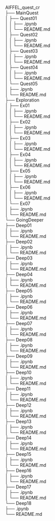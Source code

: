 AIFFEL_quest_cr  
├── MainQuest  
│   ├── Quest01  
│   │   ├── .ipynb  
│   │   └── README.md  
│   ├── Quest02  
│   │   ├── .ipynb  
│   │   └── README.md  
│   ├── Quest03  
│   │   ├── .ipynb  
│   │   └── README.md  
│   ├── Quest04  
│   │   ├── .ipynb  
│   │   └── README.md  
│   └── Quest05  
│       ├── .ipynb  
│       └── README.md  
├── Exploration  
│   ├── Ex01  
│   │   ├── .ipynb  
│   │   └── README.md  
│   ├── Ex02  
│   │   ├── .ipynb  
│   │   └── README.md  
│   ├── Ex03  
│   │   ├── .ipynb  
│   │   └── README.md  
│   ├── Ex04  
│   │   ├── .ipynb  
│   │   └── README.md  
│   ├── Ex05  
│   │   ├── .ipynb  
│   │   └── README.md  
│   ├── Ex06  
│   │   ├── .ipynb  
│   │   └── README.md  
│   └── Ex07  
│       ├── .ipynb  
│       └── README.md  
└── GoingDeeper  
    ├── Deep01  
    │   ├── .ipynb  
    │   └── README.md  
    ├── Deep02  
    │   ├── .ipynb  
    │   └── README.md  
    ├── Deep03  
    │   ├── .ipynb  
    │   └── README.md  
    ├── Deep04  
    │   ├── .ipynb  
    │   └── README.md  
    ├── Deep05  
    │   ├── .ipynb  
    │   └── README.md  
    ├── Deep06  
    │   ├── .ipynb  
    │   └── README.md  
    ├── Deep07  
    │   ├── .ipynb  
    │   └── README.md  
    ├── Deep08  
    │   ├── .ipynb  
    │   └── README.md  
    ├── Deep09  
    │   ├── .ipynb  
    │   └── README.md  
    ├── Deep10  
    │   ├── .ipynb  
    │   └── README.md  
    ├── Deep11  
    │   ├── .ipynb  
    │   └── README.md  
    ├── Deep12  
    │   ├── .ipynb  
    │   └── README.md  
    ├── Deep13  
    │   ├── .ipynb  
    │   └── README.md  
    ├── Deep14  
    │   ├── .ipynb  
    │   └── README.md  
    ├── Deep15  
    │   ├── .ipynb  
    │   └── README.md  
    ├── Deep16  
    │   ├── .ipynb  
    │   └── README.md  
    ├── Deep17  
    │   ├── .ipynb  
    │   └── README.md  
    └── Deep18  
         ├── .ipynb  
         └── README.md

